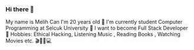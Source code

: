 ### Hi there 👋

<!--
**melihcan1376/melihcan1376** is a ✨ _special_ ✨ repository because its `README.md` (this file) appears on your GitHub profile.

Here are some ideas to get you started:

- 🔭 I’m currently working on ...
- 🌱 I’m currently learning ...
- 👯 I’m looking to collaborate on ...
- 🤔 I’m looking for help with ...
- 💬 Ask me about ...
- 📫 How to reach me: ...
- 😄 Pronouns: ...
- ⚡ Fun fact: ...
-->
My name is Melih Can
I'm 20 years old 🎂
I'm currently student Computer Programming at Selcuk University 🏫
I want to become Full Stack Developer 📌
Hobbies: Ethical Hacking, Listening Music , Reading Books , Watching Movies etc. 🎬🎵📗💻
